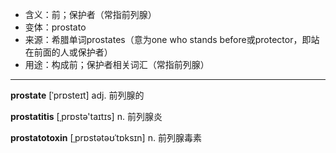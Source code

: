- <span class="definition">含义：前；保护者（常指前列腺）</span>
- <span class="definition">变体：prostato</span>
- <span class="definition">来源：希腊单词prostates（意为one who stands before或protector，即站在前面的人或保护者）</span>
- <span class="definition">用途：构成前；保护者相关词汇（常指前列腺）</span>

---

<span class="vocabulary">**prostate**</span> [ˈprɒsteɪt] adj. 前列腺的

<span class="vocabulary">**prostatitis**</span> [ˌprɒstə'taɪtɪs] n. 前列腺炎

<span class="vocabulary">**prostatotoxin**</span> [ˌprɒstətəʊˈtɒksɪn] n. 前列腺毒素

